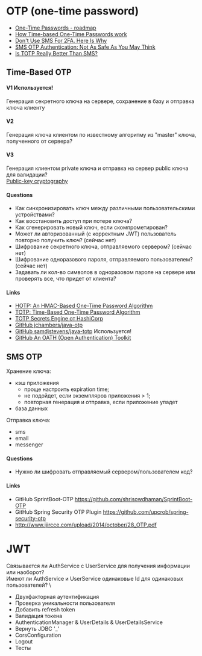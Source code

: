 # OTP (one-time password)

* [One-Time Passwords - roadmap](https://hea-www.harvard.edu/~fine/Tech/otp.html)
* [How Time-based One-Time Passwords work](https://www.freecodecamp.org/news/how-time-based-one-time-passwords-work-and-why-you-should-use-them-in-your-app-fdd2b9ed43c3/)
* [Don't Use SMS For 2FA. Here Is Why](https://www.finextra.com/blogposting/18645/dont-use-sms-for-2fa-here-is-why)
* [SMS OTP Authentication: Not As Safe As You May Think](https://blog.pradeo.com/sms-otp-authentication-not-safe)
* [Is TOTP Really Better Than SMS?](https://jumpcloud.com/blog/totp-sms-2fa)

## Time-Based OTP

#### V1 Используется!
Генерация секретного ключа на сервере, сохранение в базу и отправка ключа клиенту 

#### V2 
Генерация ключа клиентом по известному алгоритму из "master" ключа, полученного от сервера?

#### V3
Генерация клиентом private ключа и отправка на сервер public ключа для валидации? \
[Public-key cryptography](https://en.wikipedia.org/wiki/Public-key_cryptography)

#### Questions

* Как синхронизировать ключ между различными пользовательскими устройствами?
* Как восстановить доступ при потере ключа?
* Как сгенерировать новый ключ, если скомпрометирован? 
* Может ли авторизованный (с корректным JWT) пользователь повторно получить ключ? (сейчас нет)
* Шифрование секретного ключа, отправляемого сервером? (сейчас нет)
* Шифрование одноразового пароля, отправляемого пользователем? (сейчас нет)
* Задавать ли кол-во символов в одноразовом пароле на сервере или проверять все, что придет от клиента?

#### Links

* [HOTP: An HMAC-Based One-Time Password Algorithm](https://tools.ietf.org/html/rfc4226#page-27)
* [TOTP: Time-Based One-Time Password Algorithm](https://tools.ietf.org/html/rfc6238)
* [TOTP Secrets Engine от HashiCorp](https://www.vaultproject.io/docs/secrets/totp)
* [GitHub jchambers/java-otp](https://github.com/jchambers/java-otp)
* [GitHub samdjstevens/java-totp](https://github.com/jchambers/java-otp) Используется!
* [GitHub An OATH (Open Authentication) Toolkit](https://github.com/Tirasa/oathlib)

## SMS OTP

Хранение ключа:
* кэш приложения 
    + проще настроить expiration time; 
    - не подойдет, если экземпляров приложения > 1; 
    - повторная генерация и отправка, если приложение упадет
* база данных

Отправка ключа:
* sms
* email
* messenger

#### Questions

* Нужно ли шифровать отправляемый сервером/пользователем код?

#### Links

* GitHub SprintBoot-OTP https://github.com/shrisowdhaman/SprintBoot-OTP
* GitHub Spring Security OTP Plugin https://github.com/upcrob/spring-security-otp
* http://www.ijircce.com/upload/2014/october/28_OTP.pdf

# JWT 

Связывается ли AuthService с UserService для получения информации или наоборот? \
Имеют ли AuthService и UserService одинаковые Id для одинаковых пользователей? \

* Двухфакторная аутентификация
* Проверка уникальности пользователя
* Добавить refresh token
* Валидация токена
* AuthenticationManager & UserDetails & UserDetailsService
* Вернуть JDBC '_'
* CorsConfiguration
* Logout
* Тесты